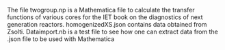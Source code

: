 The file twogroup.np is a Mathematica file to calculate the transfer functions of various cores for the IET book on the diagnostics of next generation reactors. 
homogenizedXS.json contains data obtained from Zsolti.
Dataimport.nb is a test file to see how one can extract data from the .json file to be used with Mathematica

